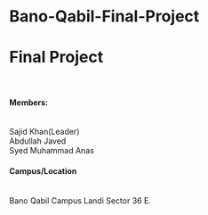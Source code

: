 # Bano-Qabil-Final-Project
<h1>Final Project</h1><br>
<h4>Members:</h4><br>
Sajid Khan(Leader)<br>
Abdullah Javed<br>
Syed Muhammad Anas<br>
<h4>Campus/Location</h4><br>
Bano Qabil Campus Landi Sector 36 E.

